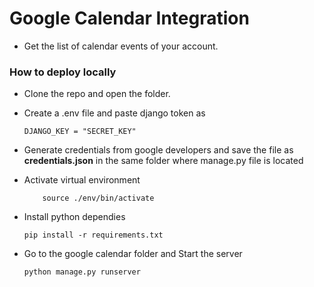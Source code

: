 # Google Calendar Integration

-   Get the list of calendar events of your account.

### **How to deploy locally**

-   Clone the repo and open the folder.
-   Create a .env file and paste django token as

    ```
    DJANGO_KEY = "SECRET_KEY"
    ```

-   Generate credentials from google developers and save the file as **credentials.json** in the same folder where manage.py file is located

-   Activate virtual environment
    ```
    	source ./env/bin/activate
    ```
-   Install python dependies
    ```
    pip install -r requirements.txt
    ```
-   Go to the google calendar folder and Start the server
    ```
    python manage.py runserver
    ```
